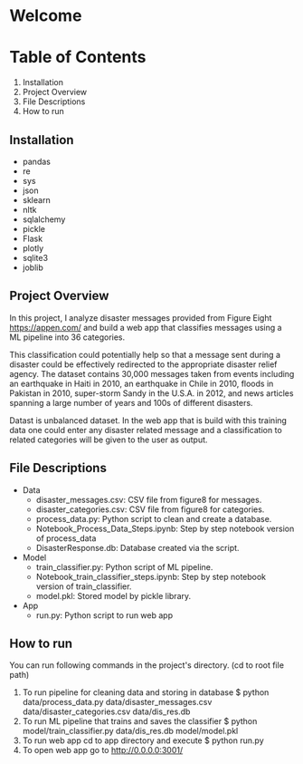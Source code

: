 # Welcome
# Table of Contents
  1. Installation
  2. Project Overview
  3. File Descriptions
  4. How to run

## Installation

  - pandas
  - re
  - sys
  - json
  - sklearn
  - nltk
  - sqlalchemy
  - pickle
  - Flask
  - plotly
  - sqlite3
  - joblib

## Project Overview

In this project, I analyze disaster messages provided from Figure Eight https://appen.com/ and build a web app that classifies messages using a ML pipeline into 36 categories.

This classification could potentially help so that a message sent during a disaster could be effectively redirected to the appropriate disaster relief agency. The dataset contains 30,000 messages taken from events including an earthquake in Haiti in 2010, an earthquake in Chile in 2010, floods in Pakistan in 2010, super-storm Sandy in the U.S.A. in 2012, and news articles spanning a large number of years and 100s of different disasters.

Datast is unbalanced dataset. In the web app that is build with this training data one could enter any disaster related message and a classification to related categories will be given to the user as output.

## File Descriptions

- Data
  - disaster_messages.csv: CSV file from figure8 for messages.
  - disaster_categories.csv: CSV file from figure8 for categories.
  - process_data.py: Python script to clean and create a database.
  - Notebook_Process_Data_Steps.ipynb: Step by step notebook version of process_data
  - DisasterResponse.db: Database created via the script.
- Model
  - train_classifier.py: Python script of ML pipeline.
  - Notebook_train_classifier_steps.ipynb: Step by step notebook version of train_classifier.
  - model.pkl: Stored model by pickle library.
- App
  - run.py: Python script to run web app

## How to run

You can run following commands in the project's directory. (cd to root file path)

  1. To run pipeline for cleaning data and storing in database
$ python data/process_data.py data/disaster_messages.csv data/disaster_categories.csv data/dis_res.db
  2. To run ML pipeline that trains and saves the classifier 
$ python model/train_classifier.py data/dis_res.db model/model.pkl
  3. To run web app cd to app directory and execute
$ python run.py
  4. To open web app go to http://0.0.0.0:3001/




